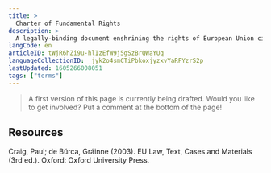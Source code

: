 ```yaml
---
title: >
  Charter of Fundamental Rights
description: >
  A legally-binding document enshrining the rights of European Union citizens
langCode: en
articleID: tWjR6hZi9u-hlIzEfW9j5gSzBrQWaYUq
languageCollectionID: _jyk2o4smCTiPbkoxjyzxvYaRFYzrS2p
lastUpdated: 1605266008051
tags: ["terms"]
---
```


> A first version of this page is currently being drafted. Would you like to get involved? Put a comment at the bottom of the page!

## Resources

Craig, Paul; de Búrca, Gráinne (2003). EU Law, Text, Cases and Materials (3rd ed.). Oxford: Oxford University Press.